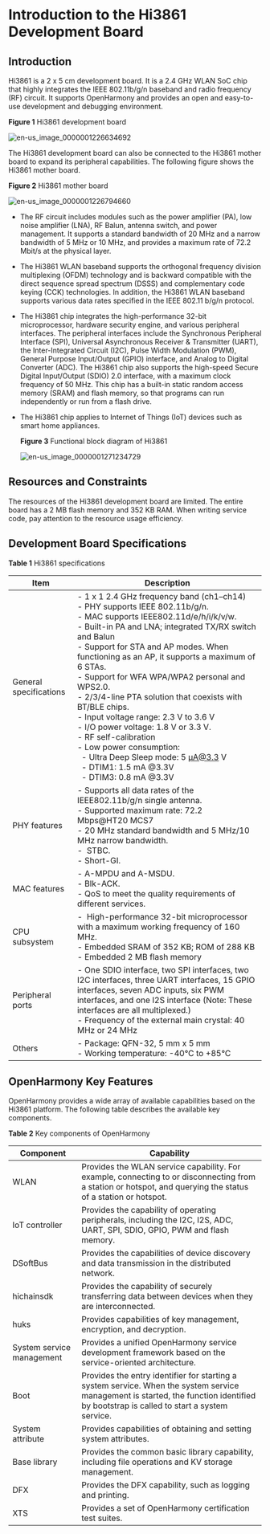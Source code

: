 # Introduction to the Hi3861 Development Board


## Introduction

Hi3861 is a 2 x 5 cm development board. It is a 2.4 GHz WLAN SoC chip that highly integrates the IEEE 802.11b/g/n baseband and radio frequency (RF) circuit. It supports OpenHarmony and provides an open and easy-to-use development and debugging environment.

**Figure 1** Hi3861 development board

![en-us_image_0000001226634692](figures/en-us_image_0000001226634692.png)

The Hi3861 development board can also be connected to the Hi3861 mother board to expand its peripheral capabilities. The following figure shows the Hi3861 mother board.

**Figure 2** Hi3861 mother board

![en-us_image_0000001226794660](figures/en-us_image_0000001226794660.png)

- The RF circuit includes modules such as the power amplifier (PA), low noise amplifier (LNA), RF Balun, antenna switch, and power management. It supports a standard bandwidth of 20 MHz and a narrow bandwidth of 5 MHz or 10 MHz, and provides a maximum rate of 72.2 Mbit/s at the physical layer.

- The Hi3861 WLAN baseband supports the orthogonal frequency division multiplexing (OFDM) technology and is backward compatible with the direct sequence spread spectrum (DSSS) and complementary code keying (CCK) technologies. In addition, the Hi3861 WLAN baseband supports various data rates specified in the IEEE 802.11 b/g/n protocol.

- The Hi3861 chip integrates the high-performance 32-bit microprocessor, hardware security engine, and various peripheral interfaces. The peripheral interfaces include the Synchronous Peripheral Interface (SPI), Universal Asynchronous Receiver & Transmitter (UART), the Inter-Integrated Circuit (I2C), Pulse Width Modulation (PWM), General Purpose Input/Output (GPIO) interface, and Analog to Digital Converter (ADC). The Hi3861 chip also supports the high-speed Secure Digital Input/Output (SDIO) 2.0 interface, with a maximum clock frequency of 50 MHz. This chip has a built-in static random access memory (SRAM) and flash memory, so that programs can run independently or run from a flash drive.

- The Hi3861 chip applies to Internet of Things (IoT) devices such as smart home appliances.

    **Figure 3** Functional block diagram of Hi3861
    
  ![en-us_image_0000001271234729](figures/en-us_image_0000001271234729.png)


## Resources and Constraints

The resources of the Hi3861 development board are limited. The entire board has a 2 MB flash memory and 352 KB RAM. When writing service code, pay attention to the resource usage efficiency.


## Development Board Specifications

**Table 1** Hi3861 specifications

| Item| Description|
| -------- | -------- |
| General specifications| -&nbsp;1 x 1 2.4 GHz frequency band (ch1–ch14)<br>-&nbsp;PHY supports IEEE 802.11b/g/n.<br>-&nbsp;MAC supports IEEE802.11d/e/h/i/k/v/w.<br>-&nbsp;Built-in PA and LNA; integrated TX/RX switch and Balun<br>-&nbsp;Support for STA and AP modes. When functioning as an AP, it supports a maximum of 6 STAs.<br>-&nbsp;Support for WFA WPA/WPA2 personal and WPS2.0.<br>-&nbsp;2/3/4-line PTA solution that coexists with BT/BLE chips.<br>-&nbsp;Input voltage range: 2.3 V to 3.6 V<br>-&nbsp;I/O power voltage: 1.8 V or 3.3 V.<br>-&nbsp;RF self-calibration<br>-&nbsp;Low power consumption:<br>&nbsp;&nbsp;-&nbsp;Ultra Deep Sleep mode: 5 μA@3.3 V<br>&nbsp;&nbsp;-&nbsp;DTIM1: 1.5 mA \@3.3V<br>&nbsp;&nbsp;-&nbsp;DTIM3: 0.8 mA \@3.3V|
| PHY features| -&nbsp;Supports all data rates of the IEEE802.11b/g/n single antenna.<br>-&nbsp;Supported maximum rate: 72.2 Mbps\@HT20&nbsp;MCS7<br>-&nbsp;20 MHz standard bandwidth and 5 MHz/10 MHz narrow bandwidth.<br>-&nbsp; STBC.<br>-&nbsp;Short-GI.|
| MAC features| -&nbsp;A-MPDU and A-MSDU.<br>-&nbsp;Blk-ACK.<br>-&nbsp;QoS to meet the quality requirements of different services.|
| CPU subsystem| - &nbsp;High-performance 32-bit microprocessor with a maximum working frequency of 160 MHz.<br>-&nbsp;Embedded SRAM of 352 KB; ROM of 288 KB<br>-&nbsp;Embedded 2 MB flash memory|
| Peripheral ports| -&nbsp;One SDIO interface, two SPI interfaces, two I2C interfaces, three UART interfaces, 15 GPIO interfaces, seven ADC inputs, six PWM interfaces, and one I2S interface (Note: These interfaces are all multiplexed.)<br>-&nbsp;Frequency of the external main crystal: 40 MHz or 24 MHz|
| Others| -&nbsp;Package: QFN-32, 5 mm x 5 mm<br>-&nbsp;Working temperature: -40°C to +85°C|


## OpenHarmony Key Features

OpenHarmony provides a wide array of available capabilities based on the Hi3861 platform. The following table describes the available key components.

**Table 2** Key components of OpenHarmony

| Component| Capability|
| -------- | -------- |
| WLAN| Provides the WLAN service capability. For example, connecting to or disconnecting from a station or hotspot, and querying the status of a station or hotspot.|
| IoT controller| Provides the capability of operating peripherals, including the I2C, I2S, ADC, UART, SPI, SDIO, GPIO, PWM and flash memory.|
| DSoftBus| Provides the capabilities of device discovery and data transmission in the distributed network.|
| hichainsdk| Provides the capability of securely transferring data between devices when they are interconnected.|
| huks| Provides capabilities of key management, encryption, and decryption.|
| System service management| Provides a unified OpenHarmony service development framework based on the service-oriented architecture.|
| Boot| Provides the entry identifier for starting a system service. When the system service management is started, the function identified by bootstrap is called to start a system service.|
| System attribute| Provides capabilities of obtaining and setting system attributes.|
| Base library| Provides the common basic library capability, including file operations and KV storage management.|
| DFX | Provides the DFX capability, such as logging and printing.|
| XTS | Provides a set of OpenHarmony certification test suites.|
